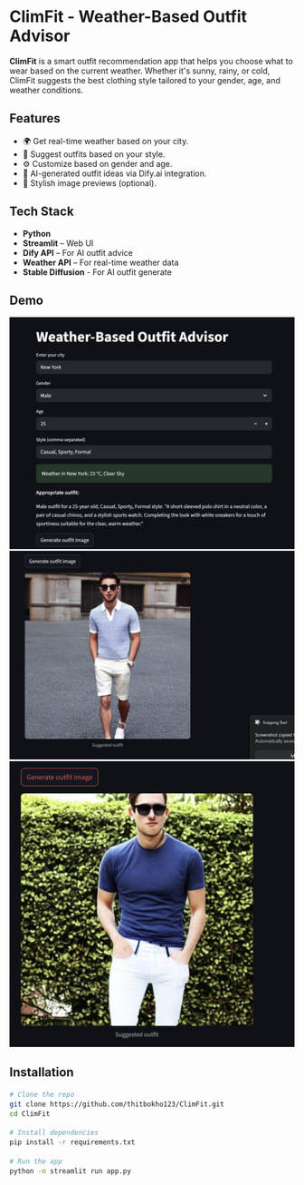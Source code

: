 # ClimFit - Weather-Based Outfit Advisor

**ClimFit** is a smart outfit recommendation app that helps you choose what to wear based on the current weather. Whether it's sunny, rainy, or cold, ClimFit suggests the best clothing style tailored to your gender, age, and weather conditions.

## Features

- 🌍 Get real-time weather based on your city.
- 👕 Suggest outfits based on your style.
- ⚙️ Customize based on gender and age.
- 🤖 AI-generated outfit ideas via Dify.ai integration.
- 📸 Stylish image previews (optional).

## Tech Stack

- **Python**
- **Streamlit** – Web UI
- **Dify API** – For AI outfit advice
- **Weather API** – For real-time weather data
- **Stable Diffusion** - For AI outfit generate

## Demo
![](https://github.com/thitbokho123/ClimFit/blob/main/climfit/demo1)
![](https://github.com/thitbokho123/ClimFit/blob/main/climfit/demo2)
![](https://github.com/thitbokho123/ClimFit/blob/main/climfit/services/Screenshot%202025-06-22%20164623.png)

## Installation

```bash
# Clone the repo
git clone https://github.com/thitbokho123/ClimFit.git
cd ClimFit

# Install dependencies
pip install -r requirements.txt

# Run the app
python -m streamlit run app.py

